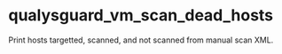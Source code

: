 qualysguard_vm_scan_dead_hosts
==============================

Print hosts targetted, scanned, and not scanned from manual scan XML.
